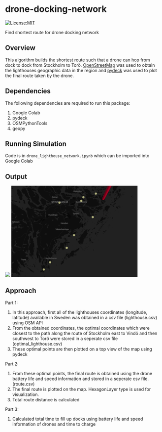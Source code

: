 # drone-docking-network
[![License:MIT](https://img.shields.io/badge/License-MIT-green.svg)](https://github.com/nalindas9/drone-docking-network/blob/main/LICENSE)

Find shortest route for drone docking network 

## Overview

This algorithm builds the shortest route such that a drone can hop from dock to dock from Stockholm to Torö. [OpenStreetMap](https://en.wikipedia.org/wiki/OpenStreetMap) was used to obtain the lighthouses geographic data in the region and [pydeck](https://deckgl.readthedocs.io/en/latest/) was used to plot the final route taken by the drone. 

## Dependencies

The following dependencies are required to run this package:

1. Google Colab
2. pydeck
3. OSMPythonTools
4. geopy 

## Running Simulation
Code is in ``` drone_lighthouse_network.ipynb ``` which can be imported into Google Colab

## Output
<img src = "https://i.imgur.com/5H88NQ3.png" width="410">
<img src = "optimal_lighthouses.png" width="410">

## Approach
Part 1:
1.  In this approach, first all of the lighthouses coordinates (longitude, latitude) available in Sweden was obtained in a csv file (lighthouse.csv) using OSM API 
2.  From the obtained coordinates, the optimal coordinates which were closest to the path along the route of Stockholm east to Vindö and then southwest to Torö were stored in a seperate csv file (optimal_lighthouse.csv)
3. These optimal points are then plotted on a top view of the map using pydeck

Part 2:
1. From these optimal points, the final route is obtained using the drone battery life and speed information and stored in a seperate csv file.(route.csv)
2. The final route is plotted on the map. HexagonLayer type is used for visualization.
3. Total route distance is calculated

Part 3:
1.   Calculated total time to fill up docks using battery life and speed information of drones and time to charge
